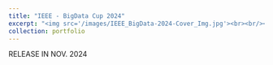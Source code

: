 ```yaml
---
title: "IEEE - BigData Cup 2024"
excerpt: "<img src='/images/IEEE_BigData-2024-Cover_Img.jpg'><br><br/><br>Characterizing User Behavior in Social Networks: Propagation, Prediction, and Sensemaking<br/>"
collection: portfolio
---
```


RELEASE IN NOV. 2024
